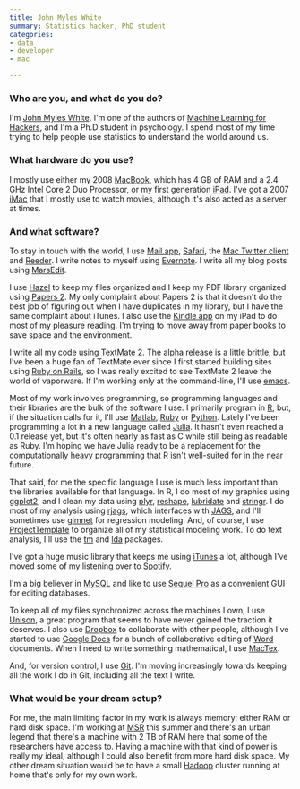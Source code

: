 ```yaml
---
title: John Myles White
summary: Statistics hacker, PhD student
categories:
- data
- developer
- mac

---
```


### Who are you, and what do you do?

I'm [John Myles White](http://johnmyleswhite.com "John's website."). I'm one of the authors of [Machine Learning for Hackers](http://shop.oreilly.com/product/0636920018483.do "The book that John co-wrote."), and I'm a Ph.D student in psychology. I spend most of my time trying to help people use statistics to understand the world around us.

### What hardware do you use?

I mostly use either my 2008 [MacBook][], which has 4 GB of RAM and a 2.4 GHz Intel Core 2 Duo Processor, or my first generation [iPad][]. I've got a 2007 [iMac][] that I mostly use to watch movies, although it's also acted as a server at times.

### And what software?

To stay in touch with the world, I use [Mail.app][mail], [Safari][], the [Mac Twitter client][twitter-mac] and [Reeder][]. I write notes to myself using [Evernote][]. I write all my blog posts using [MarsEdit][].

I use [Hazel][] to keep my files organized and I keep my PDF library organized using [Papers 2][papers]. My only complaint about Papers 2 is that it doesn't do the best job of figuring out when I have duplicates in my library, but I have the same complaint about iTunes. I also use the [Kindle app][kindle-ios] on my iPad to do most of my pleasure reading. I'm trying to move away from paper books to save space and the environment.

I write all my code using [TextMate 2][textmate]. The alpha release is a little brittle, but I've been a huge fan of TextMate ever since I first started building sites using [Ruby on Rails][rails], so I was really excited to see TextMate 2 leave the world of vaporware. If I'm working only at the command-line, I'll use [emacs][].

Most of my work involves programming, so programming languages and their libraries are the bulk of the software I use. I primarily program in [R][], but, if the situation calls for it, I'll use [Matlab][], [Ruby][] or [Python][]. Lately I've been programming a lot in a new language called [Julia][]. It hasn't even reached a 0.1 release yet, but it's often nearly as fast as C while still being as readable as Ruby. I'm hoping we have Julia ready to be a replacement for the computationally heavy programming that R isn't well-suited for in the near future.

That said, for me the specific language I use is much less important than the libraries available for that language. In R, I do most of my graphics using [ggplot2][], and I clean my data using [plyr][], [reshape][], [lubridate][] and [stringr][]. I do most of my analysis using [rjags](http://www.johnmyleswhite.com/notebook/2010/08/20/using-jags-in-r-with-the-rjags-package/ "John's post on rjags."), which interfaces with [JAGS][], and I'll sometimes use [glmnet][] for regression modeling. And, of course, I use [ProjectTemplate][] to organize all of my statistical modeling work. To do text analysis, I'll use the [tm][] and [lda][] packages.

I've got a huge music library that keeps me using [iTunes][] a lot, although I've moved some of my listening over to [Spotify][].

I'm a big believer in [MySQL][] and like to use [Sequel Pro][sequel-pro] as a convenient GUI for editing databases.

To keep all of my files synchronized across the machines I own, I use [Unison][], a great program that seems to have never gained the traction it deserves. I also use [Dropbox][] to collaborate with other people, although I've started to use [Google Docs][google-docs] for a bunch of collaborative editing of [Word][] documents. When I need to write something mathematical, I use [MacTex][].

And, for version control, I use [Git][]. I'm moving increasingly towards keeping all the work I do in Git, including all the text I write.

### What would be your dream setup?

For me, the main limiting factor in my work is always memory: either RAM or hard disk space. I'm working at [MSR](http://research.microsoft.com/en-us "Microsoft's Research center.") this summer and there's an urban legend that there's a machine with 2 TB of RAM here that some of the researchers have access to. Having a machine with that kind of power is really my ideal, although I could also benefit from more hard disk space. My other dream situation would be to have a small [Hadoop][] cluster running at home that's only for my own work.

[imac]: https://www.apple.com/imac/ "An all-in-one computer."
[ipad]: https://www.apple.com/ipad/ "A tablet device."
[macbook]: https://en.wikipedia.org/wiki/MacBook "A laptop."
[dropbox]: https://www.dropbox.com/ "Online syncing and storage."
[emacs]: http://www.gnu.org/software/emacs/ "A free open-source text editor."
[evernote]: https://evernote.com/ "Online software for capturing notes."
[ggplot2]: http://ggplot2.org/ "A plotting system for the R language."
[git]: https://git-scm.com/ "A version control system."
[glmnet]: http://cran.r-project.org/web/packages/glmnet/ "Linear modelling procedures for R."
[google-docs]: https://en.wikipedia.org/wiki/Google_Docs "A web-based office suite."
[hadoop]: http://hadoop.apache.org/ "Open-source distributed data computing software."
[hazel]: https://www.noodlesoft.com/ "A file organiser/housekeeper for the Mac."
[itunes]: https://www.apple.com/itunes/ "A jukebox application and online store."
[jags]: http://mcmc-jags.sourceforge.net/ "A tool for analysing Bayesian hierarchical models."
[julia]: https://julialang.org/ "A dynamic programming language."
[kindle-ios]: https://itunes.apple.com/gb/app/kindle/id302584613 "An iPhone app for accessing Kindle content from Amazon."
[lda]: http://cran.r-project.org/web/packages/lda/ "An R implementation of the latent Dirichlet allocation."
[lubridate]: https://github.com/hadley/lubridate "An R package for working with dates and time."
[mactex]: http://www.tug.org/mactex/ "A version of TeX for the Mac."
[mail]: https://en.wikipedia.org/wiki/Mail_(application) "The default Mac OS X mail client."
[marsedit]: https://red-sweater.com/marsedit/ "A weblog editor for the Mac."
[matlab]: https://en.wikipedia.org/wiki/MATLAB "A language and environment for data computation."
[mysql]: https://www.mysql.com/ "A relational database server."
[papers]: http://papersapp.com "iTunes-like software for organising articles."
[plyr]: http://plyr.had.co.nz/ "A split-apply-combine tool."
[projecttemplate]: http://projecttemplate.net/ "A system to make working with R easier."
[python]: https://www.python.org/ "An interpreted scripting language."
[r]: http://www.r-project.org/ "Software for statistical computing and graphics."
[rails]: https://rubyonrails.org/ "A Ruby-based web framework."
[reeder]: http://madeatgloria.com/brewery/silvio/reeder "A feed client for the Mac."
[reshape]: http://had.co.nz/reshape/ "An R package for munging and aggregating data."
[ruby]: https://www.ruby-lang.org/en/ "An interpreted scripting language."
[safari]: https://www.apple.com/safari/ "A fast web browser."
[sequel-pro]: http://www.sequelpro.com/ "A MySQL GUI for the Mac."
[spotify]: https://www.spotify.com/us/ "A music streaming service."
[stringr]: https://github.com/tidyverse/stringr "An R wrapper for string functions."
[textmate]: https://macromates.com/ "A text editor for the Mac."
[tm]: http://cran.r-project.org/web/packages/tm/ "A text mining framework for R."
[twitter-mac]: https://itunes.apple.com/us/app/twitter/id409789998 "A Mac client for Twitter."
[unison]: http://www.cis.upenn.edu/~bcpierce/unison/ "A file syncing tool."
[word]: https://products.office.com/en-us/word "A document editor."
